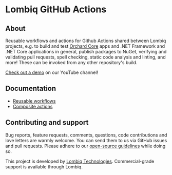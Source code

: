 # Lombiq GitHub Actions

## About

Reusable workflows and actions for Github Actions shared between Lombiq projects, e.g. to build and test [Orchard Core](https://www.orchardcore.net/) apps and .NET Framework and .NET Core applications in general, publish packages to NuGet, verifying and validating pull requests, spell checking, static code analysis and linting, and more! These can be invoked from any other repository's build.

[Check out a demo](https://www.youtube.com/watch?v=bhMnX0TsybM) on our YouTube channel!

## Documentation

- [Reusable workflows](Docs/Workflows.md)
- [Composite actions](Docs/Actions.md)

## Contributing and support

Bug reports, feature requests, comments, questions, code contributions and love letters are warmly welcome. You can send them to us via GitHub issues and pull requests. Please adhere to our [open-source guidelines](https://lombiq.com/open-source-guidelines) while doing so.

This project is developed by [Lombiq Technologies](https://lombiq.com/). Commercial-grade support is available through Lombiq.
